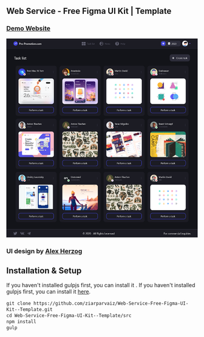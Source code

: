 ## Web Service - Free Figma UI Kit | Template

### [Demo Website](https://web-servicee.vercel.app)
![](./src/img/screenshot.png)

### UI design by [Alex Herzog](https://dribbble.com/shots/14048082-Web-Service-Free-Figma-UI-Kit)

## Installation & Setup
If you haven't installed gulpjs first, you can install it .
If you haven't installed gulpjs first, you can install it [here](https://gulpjs.com/docs/en/getting-started/quick-start/).
```
git clone https://github.com/ziarparvaiz/Web-Service-Free-Figma-UI-Kit--Template.git
cd Web-Service-Free-Figma-UI-Kit--Template/src
npm install
gulp
```
